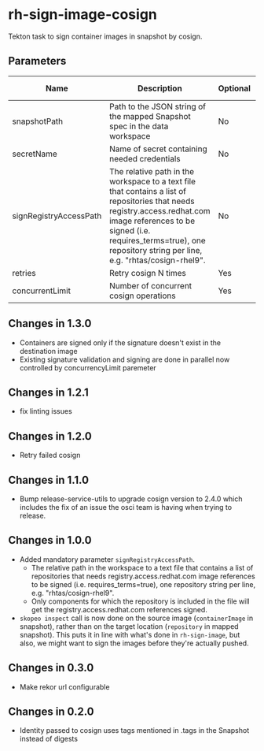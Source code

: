 # rh-sign-image-cosign

Tekton task to sign container images in snapshot by cosign.

## Parameters

| Name                   | Description                                                                                                                                                                                                                                       | Optional | Default value |
|------------------------|---------------------------------------------------------------------------------------------------------------------------------------------------------------------------------------------------------------------------------------------------|----------|---------------|
| snapshotPath           | Path to the JSON string of the mapped Snapshot spec in the data workspace                                                                                                                                                                         | No       | -             |
| secretName             | Name of secret containing needed credentials                                                                                                                                                                                                      | No       | -             |
| signRegistryAccessPath | The relative path in the workspace to a text file that contains a list of repositories that needs registry.access.redhat.com image references to be signed (i.e. requires_terms=true), one repository string per line, e.g. "rhtas/cosign-rhel9". | No       | -             |
| retries                | Retry cosign N times                                                                                                                                                                                                                              | Yes      | 3             |
| concurrentLimit       | Number of concurrent cosign operations                                                                                                                                                                                                            | Yes      | 5             |

## Changes in 1.3.0
* Containers are signed only if the signature doesn't exist in the destination image
* Existing signature validation and signing are done in parallel now controlled by concurrencyLimit paremeter

## Changes in 1.2.1
* fix linting issues

## Changes in 1.2.0
* Retry failed cosign

## Changes in 1.1.0
* Bump release-service-utils to upgrade cosign version to 2.4.0 which includes the fix of an issue the osci team is having when trying to release.

## Changes in 1.0.0
* Added mandatory parameter `signRegistryAccessPath`.
  * The relative path in the workspace to a text file that contains a list of repositories
    that needs registry.access.redhat.com image references to be signed (i.e.
    requires_terms=true), one repository string per line, e.g. "rhtas/cosign-rhel9".
  * Only components for which the repository is included in the file will get
    the registry.access.redhat.com references signed.
* `skopeo inspect` call is now done on the source image (`containerImage` in snapshot), rather
  than on the target location (`repository` in mapped snapshot). This puts it in line
  with what's done in `rh-sign-image`, but also, we might want to sign the images before
  they're actually pushed.

## Changes in 0.3.0
* Make rekor url configurable

## Changes in 0.2.0
* Identity passed to cosign uses tags mentioned in .tags in the Snapshot instead of digests
